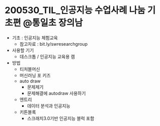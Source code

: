 # 200530_TIL_인공지능 수업사례 나눔 기초편 @통일초 장의남
* 기초 : 인공지능 체험교육
	* 참고자료 : bit.ly/swresearchgroup
* 사용할 기기
	* 데스크톱 / 인공지능 교육용 캠
* 방법
	* 티처블머신
	* 머신러닝 포 키즈
	* auto draw
		* 문제제기
		* 문제해결에 autodraw 사용하기
	* 엔트리
		* 데이터 분석과 인공지능
	* 키튼블록
		* 스크래치3.0기반 인공지능 블럭 포함